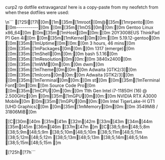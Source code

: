 curp2 rp dotfile extravaganza!
here is a copy-paste from my neofetch from when these dotfiles were used:

\n```
[?25l[?7l[0m[1m[35m[1mroot[0m@[35m[1mrpento[0m 
[0m-----------[0m 
[0m[35m[1mOS[0m[0m:[0m Gentoo Linux x86_64[0m 
[0m[35m[1mHost[0m[0m:[0m 20Y3008EUS ThinkPad P1 Gen 4i[0m 
[0m[35m[1mKernel[0m[0m:[0m 5.19.12-gentoo[0m 
[0m[35m[1mUptime[0m[0m:[0m 3 hours, 46 mins[0m 
[0m[35m[1mPackages[0m[0m:[0m 1317 (emerge)[0m 
[0m[35m[1mShell[0m[0m:[0m bash 5.1.16[0m 
[0m[35m[1mResolution[0m[0m:[0m 3840x2400[0m 
[0m[35m[1mWM[0m[0m:[0m dwm[0m 
[0m[35m[1mTheme[0m[0m:[0m Adwaita [GTK2/3][0m 
[0m[35m[1mIcons[0m[0m:[0m Adwaita [GTK2/3][0m 
[0m[35m[1mTerminal[0m[0m:[0m st[0m 
[0m[35m[1mTerminal Font[0m[0m:[0m Source Code Pro[0m 
[0m[35m[1mCPU[0m[0m:[0m 11th Gen Intel i7-11850H (16) @ 2.500GHz[0m 
[0m[35m[1mGPU[0m[0m:[0m NVIDIA RTX A3000 Mobile[0m 
[0m[35m[1mGPU[0m[0m:[0m Intel TigerLake-H GT1 [UHD Graphics][0m 
[0m[35m[1mMemory[0m[0m:[0m 3549MiB / 31806MiB[0m 

[C[30m[40m   [31m[41m   [32m[42m   [33m[43m   [34m[44m   [35m[45m   [36m[46m   [37m[47m   [m
[C[38;5;8m[48;5;8m   [38;5;9m[48;5;9m   [38;5;10m[48;5;10m   [38;5;11m[48;5;11m   [38;5;12m[48;5;12m   [38;5;13m[48;5;13m   [38;5;14m[48;5;14m   [38;5;15m[48;5;15m   [m


[?25h[?7h```
